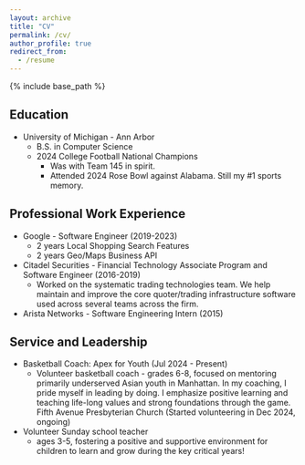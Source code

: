 ```yaml
---
layout: archive
title: "CV"
permalink: /cv/
author_profile: true
redirect_from:
  - /resume
---
```


{% include base_path %}

## Education
* University of Michigan - Ann Arbor
  *	B.S. in Computer Science
  * 2024 College Football National Champions
    * Was with Team 145 in spirit.
    * Attended 2024 Rose Bowl against Alabama. Still my #1 sports memory.

## Professional Work Experience
* Google - Software Engineer (2019-2023)
  * 2 years Local Shopping Search Features
  * 2 years Geo/Maps Business API
* Citadel Securities - Financial Technology Associate Program and Software Engineer (2016-2019)
  * Worked on the systematic trading technologies team. We help maintain and improve the core quoter/trading infrastructure software used across several teams across the firm.
* Arista Networks - Software Engineering Intern (2015)

## Service and Leadership
* Basketball Coach: Apex for Youth (Jul 2024 - Present)  
  * Volunteer basketball coach - grades 6-8, focused on mentoring primarily underserved Asian youth in Manhattan. In my coaching, I pride myself in leading by doing. I emphasize positive learning and teaching life-long values and strong foundations through the game.
  Fifth Avenue Presbyterian Church (Started volunteering in Dec 2024, ongoing)  
* Volunteer Sunday school teacher
  * ages 3-5, fostering a positive and supportive environment for children to learn and grow during the key critical years!
